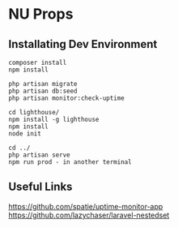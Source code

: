 # NU Props 

## Installating Dev Environment

```
composer install
npm install

php artisan migrate
php artisan db:seed
php artisan monitor:check-uptime

cd lighthouse/
npm install -g lighthouse
npm install
node init

cd ../
php artisan serve
npm run prod - in another terminal
```


## Useful Links
https://github.com/spatie/uptime-monitor-app
https://github.com/lazychaser/laravel-nestedset